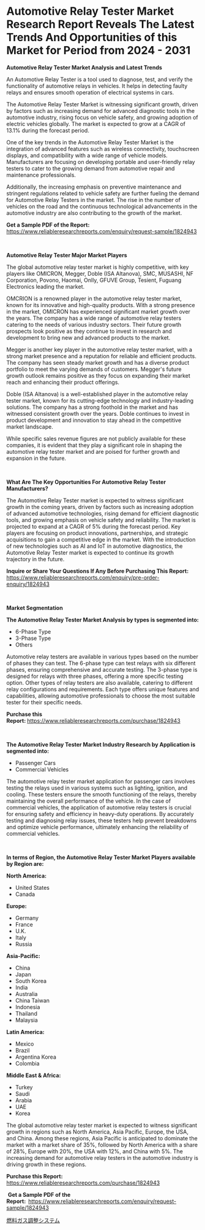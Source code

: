 <p><h1>Automotive Relay Tester Market Research Report Reveals The Latest Trends And Opportunities of this Market for Period from 2024 - 2031</h1></p><p><strong>Automotive Relay Tester Market Analysis and Latest Trends</strong></p>
<p><p>An Automotive Relay Tester is a tool used to diagnose, test, and verify the functionality of automotive relays in vehicles. It helps in detecting faulty relays and ensures smooth operation of electrical systems in cars.</p><p>The Automotive Relay Tester Market is witnessing significant growth, driven by factors such as increasing demand for advanced diagnostic tools in the automotive industry, rising focus on vehicle safety, and growing adoption of electric vehicles globally. The market is expected to grow at a CAGR of 13.1% during the forecast period.</p><p>One of the key trends in the Automotive Relay Tester Market is the integration of advanced features such as wireless connectivity, touchscreen displays, and compatibility with a wide range of vehicle models. Manufacturers are focusing on developing portable and user-friendly relay testers to cater to the growing demand from automotive repair and maintenance professionals.</p><p>Additionally, the increasing emphasis on preventive maintenance and stringent regulations related to vehicle safety are further fueling the demand for Automotive Relay Testers in the market. The rise in the number of vehicles on the road and the continuous technological advancements in the automotive industry are also contributing to the growth of the market.</p></p>
<p><strong>Get a Sample PDF of the Report:&nbsp;</strong> <a href="https://www.reliableresearchreports.com/enquiry/request-sample/1824943">https://www.reliableresearchreports.com/enquiry/request-sample/1824943</a></p>
<p>&nbsp;</p>
<p><strong>Automotive Relay Tester Major Market Players</strong></p>
<p><p>The global automotive relay tester market is highly competitive, with key players like OMICRON, Megger, Doble (ISA Altanova), SMC, MUSASHI, NF Corporation, Povono, Haomai, Onlly, GFUVE Group, Tesient, Fuguang Electronics leading the market. </p><p>OMCRION is a renowned player in the automotive relay tester market, known for its innovative and high-quality products. With a strong presence in the market, OMICRON has experienced significant market growth over the years. The company has a wide range of automotive relay testers catering to the needs of various industry sectors. Their future growth prospects look positive as they continue to invest in research and development to bring new and advanced products to the market.</p><p>Megger is another key player in the automotive relay tester market, with a strong market presence and a reputation for reliable and efficient products. The company has seen steady market growth and has a diverse product portfolio to meet the varying demands of customers. Megger's future growth outlook remains positive as they focus on expanding their market reach and enhancing their product offerings.</p><p>Doble (ISA Altanova) is a well-established player in the automotive relay tester market, known for its cutting-edge technology and industry-leading solutions. The company has a strong foothold in the market and has witnessed consistent growth over the years. Doble continues to invest in product development and innovation to stay ahead in the competitive market landscape. </p><p>While specific sales revenue figures are not publicly available for these companies, it is evident that they play a significant role in shaping the automotive relay tester market and are poised for further growth and expansion in the future.</p></p>
<p>&nbsp;</p>
<p><strong>What Are The Key Opportunities For Automotive Relay Tester Manufacturers?</strong></p>
<p><p>The Automotive Relay Tester market is expected to witness significant growth in the coming years, driven by factors such as increasing adoption of advanced automotive technologies, rising demand for efficient diagnostic tools, and growing emphasis on vehicle safety and reliability. The market is projected to expand at a CAGR of 5% during the forecast period. Key players are focusing on product innovations, partnerships, and strategic acquisitions to gain a competitive edge in the market. With the introduction of new technologies such as AI and IoT in automotive diagnostics, the Automotive Relay Tester market is expected to continue its growth trajectory in the future.</p></p>
<p><strong>Inquire or Share Your Questions If Any Before Purchasing This Report:</strong> <a href="https://www.reliableresearchreports.com/enquiry/pre-order-enquiry/1824943">https://www.reliableresearchreports.com/enquiry/pre-order-enquiry/1824943</a></p>
<p>&nbsp;</p>
<p><strong>Market Segmentation</strong></p>
<p><strong>The Automotive Relay Tester Market Analysis by types is segmented into:</strong></p>
<p><ul><li>6-Phase Type</li><li>3-Phase Type</li><li>Others</li></ul></p>
<p><p>Automotive relay testers are available in various types based on the number of phases they can test. The 6-phase type can test relays with six different phases, ensuring comprehensive and accurate testing. The 3-phase type is designed for relays with three phases, offering a more specific testing option. Other types of relay testers are also available, catering to different relay configurations and requirements. Each type offers unique features and capabilities, allowing automotive professionals to choose the most suitable tester for their specific needs.</p></p>
<p><strong>Purchase this Report:&nbsp;</strong><a href="https://www.reliableresearchreports.com/purchase/1824943">https://www.reliableresearchreports.com/purchase/1824943</a></p>
<p>&nbsp;</p>
<p><strong>The Automotive Relay Tester Market Industry Research by Application is segmented into:</strong></p>
<p><ul><li>Passenger Cars</li><li>Commercial Vehicles</li></ul></p>
<p><p>The automotive relay tester market application for passenger cars involves testing the relays used in various systems such as lighting, ignition, and cooling. These testers ensure the smooth functioning of the relays, thereby maintaining the overall performance of the vehicle. In the case of commercial vehicles, the application of automotive relay testers is crucial for ensuring safety and efficiency in heavy-duty operations. By accurately testing and diagnosing relay issues, these testers help prevent breakdowns and optimize vehicle performance, ultimately enhancing the reliability of commercial vehicles.</p></p>
<p>&nbsp;</p>
<p><strong>In terms of Region, the Automotive Relay Tester Market Players available by Region are:</strong></p>
<p>
    <p> <strong> North America: </strong>
        <ul>
            <li>United States</li>
            <li>Canada</li>
        </ul>
        </p> 
    <p> <strong> Europe: </strong>
        <ul>
            <li>Germany</li>
            <li>France</li>
            <li>U.K.</li>
            <li>Italy</li>
            <li>Russia</li>
        </ul>
        </p> 
    <p> <strong> Asia-Pacific: </strong>
        <ul>
            <li>China</li>
            <li>Japan</li>
            <li>South Korea</li>
            <li>India</li>
            <li>Australia</li>
            <li>China Taiwan</li>
            <li>Indonesia</li>
            <li>Thailand</li>
            <li>Malaysia</li>
        </ul>
        </p> 
    <p> <strong> Latin America: </strong>
        <ul>
            <li>Mexico</li>
            <li>Brazil</li>
            <li>Argentina Korea</li>
            <li>Colombia</li>
        </ul>
        </p> 
    <p> <strong> Middle East & Africa: </strong>
        <ul>
            <li>Turkey</li>
            <li>Saudi</li>
            <li>Arabia</li>
            <li>UAE</li>
            <li>Korea</li>
        </ul>
    </p>
    </p>
<p><p>The global automotive relay tester market is expected to witness significant growth in regions such as North America, Asia Pacific, Europe, the USA, and China. Among these regions, Asia Pacific is anticipated to dominate the market with a market share of 35%, followed by North America with a share of 28%, Europe with 20%, the USA with 12%, and China with 5%. The increasing demand for automotive relay testers in the automotive industry is driving growth in these regions.</p></p>
<p><strong>Purchase this Report: </strong><a href="https://www.reliableresearchreports.com/purchase/1824943">https://www.reliableresearchreports.com/purchase/1824943</a></p>
<p>&nbsp;<strong>Get a Sample PDF of the Report:&nbsp;&nbsp;</strong><a href="https://www.reliableresearchreports.com/enquiry/request-sample/1824943">https://www.reliableresearchreports.com/enquiry/request-sample/1824943</a></p>
<p><strong></strong></p>
<p><p><a href="https://github.com/wkuactfdzwizk06/Market-Research-Report-List-1/blob/main/81919569860.md">燃料ガス調整システム</a></p></p>